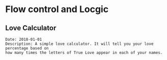 # Flow control and Locgic

## Love Calculator
    Date: 2018-01-01
    Description: A simple love calculator. It will tell you your love percentage based on
    how many times the letters of True Love appear in each of your names.
